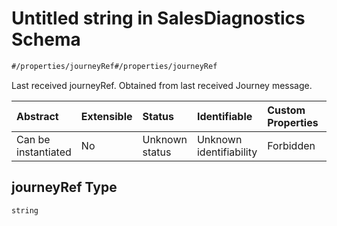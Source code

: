 # Untitled string in SalesDiagnostics Schema

```txt
#/properties/journeyRef#/properties/journeyRef
```

Last received journeyRef. Obtained from last received Journey message.

| Abstract            | Extensible | Status         | Identifiable            | Custom Properties | Additional Properties | Access Restrictions | Defined In                                                                                                   |
| :------------------ | :--------- | :------------- | :---------------------- | :---------------- | :-------------------- | :------------------ | :----------------------------------------------------------------------------------------------------------- |
| Can be instantiated | No         | Unknown status | Unknown identifiability | Forbidden         | Allowed               | none                | [sales-diagnostics.json*](../../schema/proprietary-extensions/sales-diagnostics.json "open original schema") |

## journeyRef Type

`string`

